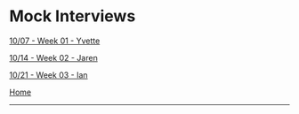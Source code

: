# Mock Interviews

[10/07 - Week 01 - Yvette](/401/MockInterviews/files/Week01.md)

[10/14 - Week 02 - Jaren](/401/MockInterviews/files/Week02.md)

[10/21 - Week 03 - Ian](/401/MockInterviews/files/Week03.md)

[Home](/README.md)

---
